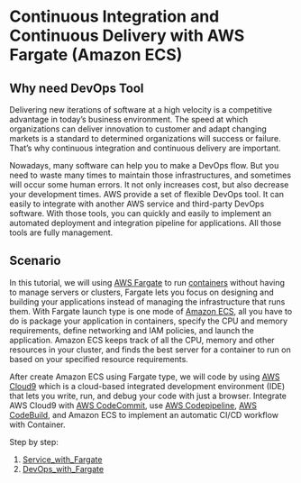 Continuous Integration and Continuous Delivery with AWS Fargate (Amazon ECS)
================================================================

## Why need DevOps Tool
Delivering new iterations of software at a high velocity is a competitive advantage in today’s business environment. The speed at which organizations can deliver innovation to customer and adapt changing markets is a standard to determined organizations will success or failure. That’s why continuous integration and continuous delivery are important.

Nowadays, many software can help you to make a DevOps flow. But you need to waste many times to maintain those infrastructures, and sometimes will occur some human errors. It not only increases cost, but also decrease your development times. AWS provide a set of flexible DevOps tool. It can easily to integrate with another AWS service and third-party DevOps software. With those tools, you can quickly and easily to implement an automated deployment and integration pipeline for applications. All those tools are fully management.

## Scenario
In this tutorial, we will using [AWS Fargate](https://aws.amazon.com/fargate/) to run [containers](https://aws.amazon.com/tw/what-are-containers/) without having to manage servers or clusters, Fargate lets you focus on designing and building your applications instead of managing the infrastructure that runs them. With Fargate launch type is one mode of [Amazon ECS](https://aws.amazon.com/ecs/), all you have to do is package your application in containers, specify the CPU and memory requirements, define networking and IAM policies, and launch the application. Amazon ECS keeps track of all the CPU, memory and other resources in your cluster, and finds the best server for a container to run on based on your specified resource requirements.

After create Amazon ECS using Fargate type, we will code by using [AWS Cloud9](https://aws.amazon.com/cloud9/) which is a cloud-based integrated development environment (IDE) that lets you write, run, and debug your code with just a browser. Integrate AWS Cloud9 with [AWS CodeCommit](https://aws.amazon.com/codecommit/), use [AWS Codepipeline](https://aws.amazon.com/codepipeline/), [AWS CodeBuild](https://aws.amazon.com/codebuild/), and Amazon ECS to implement an automatic CI/CD workflow with Container.

Step by step:
1. [Service_with_Fargate](https://github.com/ecloudvalley/Continuous-Integration-and-Continuous-Delivery-with-Fargate/tree/master/ECS-100-Service_with_Fargate)
2. [DevOps_with_Fargate](https://github.com/ecloudvalley/Continuous-Integration-and-Continuous-Delivery-with-Fargate/tree/master/ECS-101-DevOps_with_Fargate)
